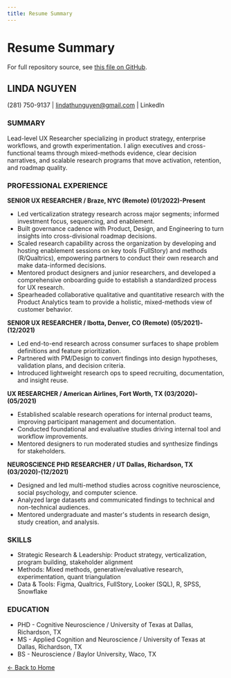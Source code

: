 ```yaml
---
title: Resume Summary
---
```


# Resume Summary

For full repository source, see [this file on GitHub](https://github.com/lindanguyen9/ux_research_portfolio/blob/main/resume_summary.md).

## LINDA NGUYEN
(281) 750-9137 | lindathunguyen@gmail.com | LinkedIn

### SUMMARY
Lead-level UX Researcher specializing in product strategy, enterprise workflows, and growth experimentation. I align executives and cross-functional teams through mixed-methods evidence, clear decision narratives, and scalable research programs that move activation, retention, and roadmap quality.

### PROFESSIONAL EXPERIENCE
**SENIOR UX RESEARCHER / Braze, NYC (Remote) (01/2022)-Present**
- Led verticalization strategy research across major segments; informed investment focus, sequencing, and enablement.
- Built governance cadence with Product, Design, and Engineering to turn insights into cross-divisional roadmap decisions.
- Scaled research capability across the organization by developing and hosting enablement sessions on key tools (FullStory) and methods (R/Qualtrics), empowering partners to conduct their own research and make data-informed decisions.
- Mentored product designers and junior researchers, and developed a comprehensive onboarding guide to establish a standardized process for UX research.
- Spearheaded collaborative qualitative and quantitative research with the Product Analytics team to provide a holistic, mixed-methods view of customer behavior.

**SENIOR UX RESEARCHER / Ibotta, Denver, CO (Remote) (05/2021)-(12/2021)**
- Led end-to-end research across consumer surfaces to shape problem definitions and feature prioritization.
- Partnered with PM/Design to convert findings into design hypotheses, validation plans, and decision criteria.
- Introduced lightweight research ops to speed recruiting, documentation, and insight reuse.

**UX RESEARCHER / American Airlines, Fort Worth, TX (03/2020)-(05/2021)**
- Established scalable research operations for internal product teams, improving participant management and documentation.
- Conducted foundational and evaluative studies driving internal tool and workflow improvements.
- Mentored designers to run moderated studies and synthesize findings for stakeholders.

**NEUROSCIENCE PHD RESEARCHER / UT Dallas, Richardson, TX (03/2020)-(12/2021)**
- Designed and led multi-method studies across cognitive neuroscience, social psychology, and computer science.
- Analyzed large datasets and communicated findings to technical and non-technical audiences.
- Mentored undergraduate and master's students in research design, study creation, and analysis.

### SKILLS
- Strategic Research & Leadership: Product strategy, verticalization, program building, stakeholder alignment
- Methods: Mixed methods, generative/evaluative research, experimentation, quant triangulation
- Data & Tools: Figma, Qualtrics, FullStory, Looker (SQL), R, SPSS, Snowflake

### EDUCATION
- PHD - Cognitive Neuroscience / University of Texas at Dallas, Richardson, TX
- MS - Applied Cognition and Neuroscience / University of Texas at Dallas, Richardson, TX
- BS - Neuroscience / Baylor University, Waco, TX

[← Back to Home](/ux_research_portfolio/)


